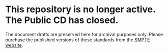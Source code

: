 # This repository is no longer active. The Public CD has closed.

The document drafts are preserved here for archival purposes only. Please purchase the published versions of these standards from the [SMPTE website](https://www.smpte.org/standards/document-index).





